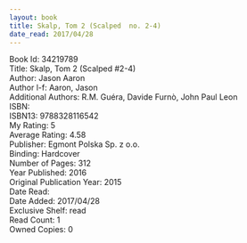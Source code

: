 ```yaml
---
layout: book
title: Skalp, Tom 2 (Scalped  no. 2-4)
date_read: 2017/04/28
---
```


Book Id: 34219789<br />
Title: Skalp, Tom 2 (Scalped #2-4)<br />
Author: Jason Aaron<br />
Author l-f: Aaron, Jason<br />
Additional Authors: R.M. Guéra, Davide Furnò, John Paul Leon<br />
ISBN: <br />
ISBN13: 9788328116542<br />
My Rating: 5<br />
Average Rating: 4.58<br />
Publisher: Egmont Polska Sp. z o.o. <br />
Binding: Hardcover<br />
Number of Pages: 312<br />
Year Published: 2016<br />
Original Publication Year: 2015<br />
Date Read: <br />
Date Added: 2017/04/28<br />
Exclusive Shelf: read<br />
Read Count: 1<br />
Owned Copies: 0<br />

